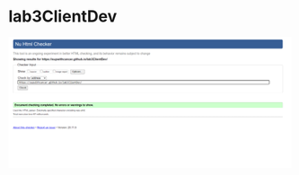 # lab3ClientDev
![Проверка на валидность](https://github.com/SupWithCancer/lab3ClientDev/blob/main/img/unknown.png)
